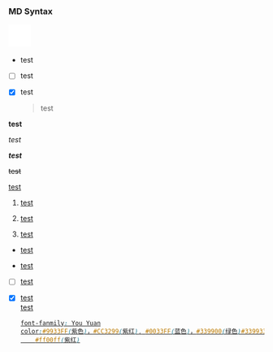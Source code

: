 ### MD  Syntax

![](photo/test.png)

- test

- [ ] test

- [x] test
  
  > test

**test** 

*test* 

***test***

~~test~~

 <u>test  

1. test

2. test

3. test
- test  

- test

- [ ] test

- [x] test  
  [test](www.baidu.com)
  
  ```css
  font-fanmily: You Yuan
  color:#9933FF(紫色)，#CC3299(紫红), #0033FF(蓝色)，#339900(绿色)#339933;
  	  #ff00ff(紫红)
  ```
  
  
  
  
